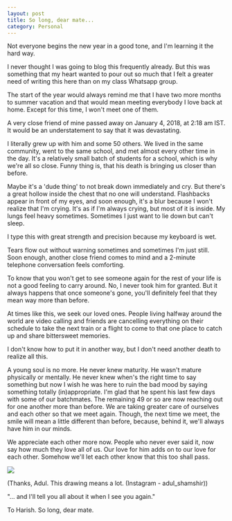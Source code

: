 ```yaml
---
layout: post
title: So long, dear mate...
category: Personal
---
```


Not everyone begins the new year in a good tone, and I'm learning it the hard way.

I never thought I was going to blog this frequently already. But this was something that my heart wanted to pour out so much that I felt a greater need of writing this here than on my class Whatsapp group.

The start of the year would always remind me that I have two more months to summer vacation and that would mean meeting everybody I love back at home. Except for this time, I won't meet one of them.

A very close friend of mine passed away on January 4, 2018, at 2:18 am IST. It would be an understatement to say that it was devastating.

I literally grew up with him and some 50 others. We lived in the same community, went to the same school, and met almost every other time in the day. It's a relatively small batch of students for a school, which is why we're all so close. Funny thing is, that his death is bringing us closer than before.

Maybe it's a 'dude thing' to not break down immediately and cry. But there's a great hollow inside the chest that no one will understand. Flashbacks appear in front of my eyes, and soon enough, it's a blur because I won't realize that I'm crying. It's as if I'm always crying, but most of it is inside. My lungs feel heavy sometimes. Sometimes I just want to lie down but can't sleep. 

I type this with great strength and precision because my keyboard is wet. 

Tears flow out without warning sometimes and sometimes I'm just still. Soon enough, another close friend comes to mind and a 2-minute telephone conversation feels comforting.

To know that you won't get to see someone again for the rest of your life is not a good feeling to carry around. No, I never took him for granted. But it always happens that once someone's gone, you'll definitely feel that they mean way more than before. 

At times like this, we seek our loved ones. People living halfway around the world are video calling and friends are cancelling everything on their schedule to take the next train or a flight to come to that one place to catch up and share bittersweet memories. 

I don't know how to put it in another way, but I don't need another death to realize all this.

A young soul is no more. He never knew maturity. He wasn't mature physically or mentally. He never knew when's the right time to say something but now I wish he was here to ruin the bad mood by saying something totally (in)appropriate. I'm glad that he spent his last few days with some of our batchmates. The remaining 49 or so are now reaching out for one another more than before. We are taking greater care of ourselves and each other so that we meet again. Though, the next time we meet, the smile will mean a little different than before, because, behind it, we'll always have him in our minds.

We appreciate each other more now. People who never ever said it, now say how much they love all of us. Our love for him adds on to our love for each other. Somehow we'll let each other know that this too shall pass.

![](https://raw.githubusercontent.com/vineetjc/vineetjc.github.io/master/images/Harish.png)


(Thanks, Adul. This drawing means a lot. (Instagram - adul_shamshir))


"... and I'll tell you all about it when I see you again."

To Harish.
So long, dear mate.
